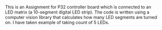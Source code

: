 This is an Assignment for P32 controller board which is connected to an LED matrix (a 10-segment digital LED strip).
The code is written using a computer vision library that calculates how many LED segments are turned on.
I have taken example of taking count of 5 LEDs.
